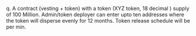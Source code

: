 q.
A contract (vesting + token) with a token (XYZ token, 18 decimal ) supply of 100 Million. Admin/token deployer can enter upto ten addresses where the token will disperse evenly for 12 months. Token release schedule will be per min.

